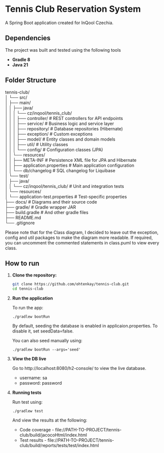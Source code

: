 # Tennis Club Reservation System
A Spring Boot application created for InQool Czechia.

## Dependencies
The project was built and tested using the following tools
 - **Gradle 8**
 - **Java 21**

## Folder Structure
tennis-club/   
│ └── src/   
│       ├── main/   
│       │ ├── java/   
│       │ │     └── cz/inqool/tennis_club/   
│       │ │             ├── controller/             # REST controllers for API endpoints   
│       │ │             ├── service/                # Business logic and service layer   
│       │ │             ├── repository/             # Database repositories (Hibernate)   
│       │ │             ├── exception/              # Custom exceptions   
│       │ │             ├── model/                  # Entity classes and domain models   
│       │ │             ├── util/                   # Utility classes   
│       │ │             └── config/                 # Configuration classes (JPA)   
│       │ └── resources/   
│       │       ├── META-INF                        # Persistence XML file for JPA and Hibernate   
│       │       ├── application.properties          # Main application configuration   
│       │       └── db/changelog                    # SQL changelog for Liquibase   
│       └── test/   
│           ├── java/   
│           │      └── cz/inqool/tennis_club/               # Unit and integration tests   
│           └── resources/   
│                   └── application-test.properties         # Test-specific properties   
├── docs/                                           # Diagrams and their source code   
├── gradle/                                         # Gradle wrapper JAR   
├── build.gradle                                    # And other gradle files   
├── README.md   
└── .gitignore   

Please note that for the Class diagram, I decided to leave out the exception, config and util packages to make the diagram more readable.
If required, you can uncomment the commented statements in class.puml to view every class.

## How to run
1. **Clone the repository:**

    ```bash
    git clone https://github.com/ohtenkay/tennis-club.git
    cd tennis-club
    ```

2. **Run the application**

    To run the app:

    `./gradlew bootRun`

    By default, seeding the database is enabled in applicaion.properties.
    To disable it, set seedData=false.

    You can also seed manually using:

    `./gradlew bootRun --args='seed'`

3. **View the DB live**

    Go to http://localhost:8080/h2-console/ to view the live database.
    - username: sa
    - password: password

4. **Running tests**

    Run test using:

    `./gradlew test`

    And view the results at the following:

    - Code coverage - file://PATH-TO-PROJECT/tennis-club/build/jacocoHtml/index.html
    - Test results - file://PATH-TO-PROJECT/tennis-club/build/reports/tests/test/index.html

